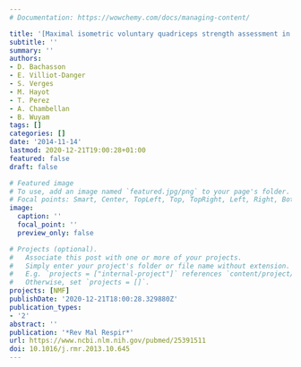 ```yaml
---
# Documentation: https://wowchemy.com/docs/managing-content/

title: '[Maximal isometric voluntary quadriceps strength assessment in COPD]'
subtitle: ''
summary: ''
authors:
- D. Bachasson
- E. Villiot-Danger
- S. Verges
- M. Hayot
- T. Perez
- A. Chambellan
- B. Wuyam
tags: []
categories: []
date: '2014-11-14'
lastmod: 2020-12-21T19:00:28+01:00
featured: false
draft: false

# Featured image
# To use, add an image named `featured.jpg/png` to your page's folder.
# Focal points: Smart, Center, TopLeft, Top, TopRight, Left, Right, BottomLeft, Bottom, BottomRight.
image:
  caption: ''
  focal_point: ''
  preview_only: false

# Projects (optional).
#   Associate this post with one or more of your projects.
#   Simply enter your project's folder or file name without extension.
#   E.g. `projects = ["internal-project"]` references `content/project/deep-learning/index.md`.
#   Otherwise, set `projects = []`.
projects: [NMF]
publishDate: '2020-12-21T18:00:28.329880Z'
publication_types:
- '2'
abstract: ''
publication: '*Rev Mal Respir*'
url: https://www.ncbi.nlm.nih.gov/pubmed/25391511
doi: 10.1016/j.rmr.2013.10.645
---
```


